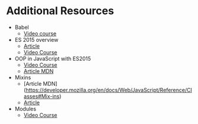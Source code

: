 # Additional Resources

- Babel
  - [Video course](https://app.pluralsight.com/library/courses/babel-get-started/table-of-contents)
- ES 2015 overview
  - [Article](https://babeljs.io/docs/learn-es2015/)
  - [Video Course](https://app.pluralsight.com/library/courses/nodejs-es6-web-apps/table-of-contents)
- OOP in JavaScript with ES2015
  - [Video Course](https://app.pluralsight.com/library/courses/javascript-es6-object-oriented-programming/table-of-contents)
  - [Article MDN](https://developer.mozilla.org/en/docs/Web/JavaScript/Reference/Classes)
- Mixins
  - [Article MDN] (https://developer.mozilla.org/en/docs/Web/JavaScript/Reference/Classes#Mix-ins)
  - [Article](http://justinfagnani.com/2015/12/21/real-mixins-with-javascript-classes/)
- Modules
  - [Video Course](https://app.pluralsight.com/library/courses/javascript-module-fundamentals/table-of-contents)
